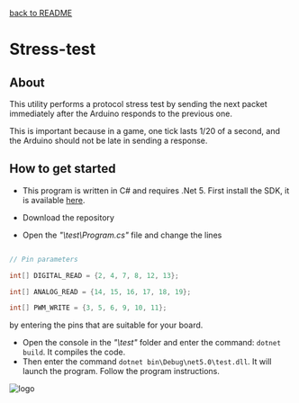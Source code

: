 [back to README](./README.md)

# Stress-test



## About

This utility performs a protocol stress test by sending the next packet immediately after the Arduino responds to the previous one.



This is important because in a game, one tick lasts 1/20 of a second, and the Arduino should not be late in sending a response.



## How to get started

* This program is written in C# and requires .Net 5. First install the SDK, it is available [here](https://dotnet.microsoft.com/download/dotnet/5.0).

* Download the repository

* Open the *"\test\Program.cs"* file and change the lines

```C#

// Pin parameters

int[] DIGITAL_READ = {2, 4, 7, 8, 12, 13};

int[] ANALOG_READ = {14, 15, 16, 17, 18, 19};

int[] PWM_WRITE = {3, 5, 6, 9, 10, 11};

```

by entering the pins that are suitable for your board.

* Open the console in the *"\test"* folder and enter the command: `dotnet build`. It compiles the code.
* Then enter the command `dotnet bin\Debug\net5.0\test.dll`. It will launch the program. Follow the program instructions.



![logo](https://raw.githubusercontent.com/jrddunbr/electrical-age.github.io/master/assets/favicon.ico)